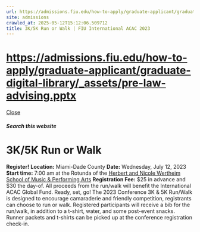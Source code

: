 ```yaml
---
url: https://admissions.fiu.edu/how-to-apply/graduate-applicant/graduate-digital-library/_assets/pre-law-advising.pptx
site: admissions
crawled_at: 2025-05-12T15:12:06.509712
title: 3K/5K Run or Walk | FIU International ACAC 2023
---
```


# https://admissions.fiu.edu/how-to-apply/graduate-applicant/graduate-digital-library/_assets/pre-law-advising.pptx

[ Close ](https://admissions.fiu.edu/iacac2023/special-events/3k5k-run-or-walk/)
##### Search this website
# 3K/5K Run or Walk
**Register!**
**Location:** Miami-Dade County
**Date:** Wednesday, July 12, 2023
**Start time:** 7:00 am at the Rotunda of the [Herbert and Nicole Wertheim School of Music & Performing Arts](https://carta.fiu.edu/the-wertheim/directions/parking-directions/)
**Registration Fee:** $25 in advance and $30 the day-of. All proceeds from the run/walk will benefit the International ACAC Global Fund.
Ready, set, go! The 2023 Conference 3K & 5K Run/Walk is designed to encourage camaraderie and friendly competition, registrants can choose to run or walk. 
Registered participants will receive a bib for the run/walk, in addition to a t-shirt, water, and some post-event snacks. 
Runner packets and t-shirts can be picked up at the conference registration check-in.

